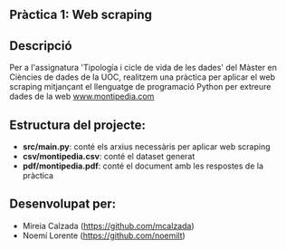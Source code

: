 
## Pràctica 1: Web scraping 


## Descripció

Per a l'assignatura 'Tipología i cicle de vida de les dades' del Màster en Ciències de dades de la UOC, realitzem una pràctica per aplicar el web scraping mitjançant el llenguatge de programació Python per extreure dades de la web www.montipedia.com


## Estructura del projecte:
  - **src/main.py**: conté els arxius necessàris per aplicar web scraping
  - **csv/montipedia.csv**: conté el dataset generat
  - **pdf/montipedia.pdf**: conté el document amb les respostes de la pràctica


## Desenvolupat per:
  - Mireia Calzada (https://github.com/mcalzada) 
  - Noemí Lorente (https://github.com/noemilt)




